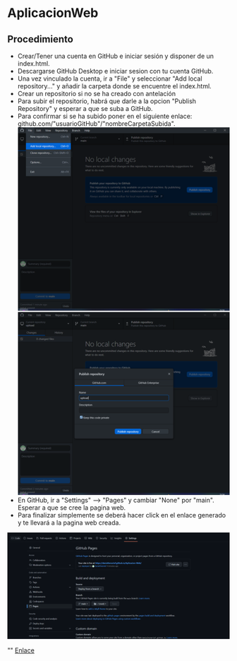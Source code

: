 # AplicacionWeb
## Procedimiento
- Crear/Tener una cuenta en GitHub e iniciar sesión y disponer de un index.html.
- Descargarse GitHub Desktop e iniciar sesion con tu cuenta GitHub.
- Una vez vinculado la cuenta, ir a "File" y seleccionar "Add local repository..." y añadir la carpeta donde se encuentre el index.html.
- Crear un repositorio si no se ha creado con antelación
- Para subir el repositorio, habrá que darle a la opcion "Publish Repository" y esperar a que se suba a GitHub.
- Para confirmar si se ha subido poner en el siguiente enlace: github.com/"usuarioGitHub"/"nombreCarpetaSubida".
![image](w2.PNG) 
![image](w3.PNG)
- En GitHub, ir a "Settings" --> "Pages" y cambiar "None" por "main". Esperar a que se cree la pagina web.
- Para finalizar simplemente se deberá hacer click en el enlace generado y te llevará a la pagina web creada.

![image](w1.PNG)

""
[Enlace](https://danieltenoriof.github.io/Aplicacion-Web/)
